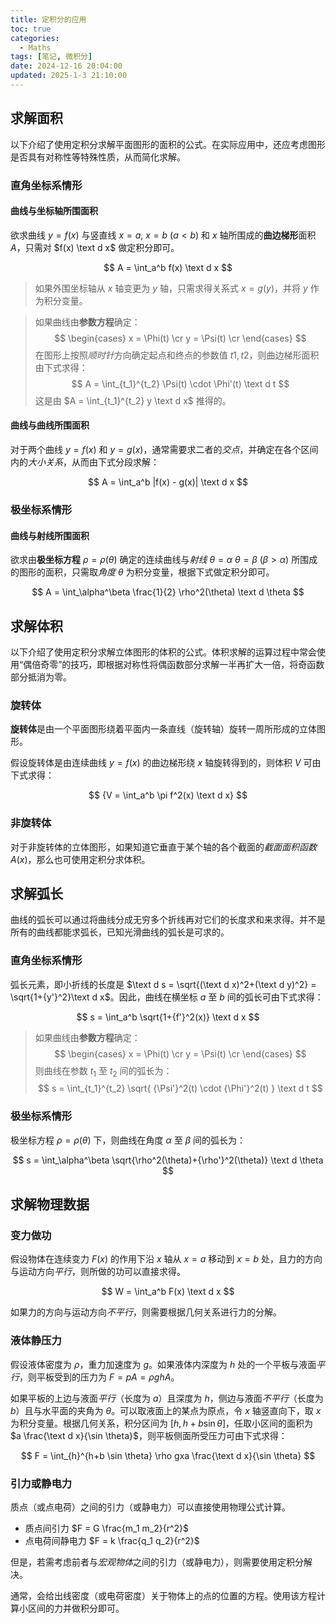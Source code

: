 ```yaml
---
title: 定积分的应用
toc: true
categories:
  - Maths
tags: [笔记, 微积分]
date: 2024-12-16 20:04:00
updated: 2025-1-3 21:10:00
---
```

## 求解面积

以下介绍了使用定积分求解平面图形的面积的公式。在实际应用中，还应考虑图形是否具有对称性等特殊性质，从而简化求解。

<!-- more -->

### 直角坐标系情形

#### 曲线与坐标轴所围面积

欲求曲线 $y = f(x)$ 与竖直线 $x=a, \ x=b \ (a<b)$ 和 $x$ 轴所围成的**曲边梯形**面积 $A$，只需对 $f(x) \text d x$ 做定积分即可。

$$
A = \int_a^b f(x) \text d x
$$

> 如果外围坐标轴从 $x$ 轴变更为 $y$ 轴，只需求得关系式 $x = g(y)$，并将 $y$ 作为积分变量。

> 如果曲线由**参数方程**确定：
> $$
> \begin{cases}
> x = \Phi(t) \cr
> y = \Psi(t) \cr
> \end{cases}
> $$
> 在图形上按照*顺时针*方向确定起点和终点的参数值 $t1,t2$，则曲边梯形面积由下式求得：
> $$
> A = \int_{t_1}^{t_2} \Psi(t) \cdot \Phi'(t) \text d t
> $$
> 这是由 $A = \int_{t_1}^{t_2} y \text d x$ 推得的。

#### 曲线与曲线所围面积

对于两个曲线 $y = f(x)$ 和 $y = g(x)$，通常需要求二者的*交点*，并确定在各个区间内的*大小关系*，从而由下式分段求解：

$$
A = \int_a^b |f(x) - g(x)| \text d x
$$

### 极坐标系情形

#### 曲线与射线所围面积

欲求由**极坐标方程** $\rho = \rho(\theta)$ 确定的连续曲线与*射线* $\theta = \alpha \ \theta = \beta \ (\beta > \alpha)$ 所围成的图形的面积，只需取*角度* $\theta$ 为积分变量，根据下式做定积分即可。

$$
A = \int_\alpha^\beta \frac{1}{2} \rho^2(\theta) \text d \theta
$$

## 求解体积

以下介绍了使用定积分求解立体图形的体积的公式。体积求解的运算过程中常会使用“偶倍奇零”的技巧，即根据对称性将偶函数部分求解一半再扩大一倍，将奇函数部分抵消为零。

### 旋转体

**旋转体**是由一个平面图形绕着平面内一条直线（旋转轴）旋转一周所形成的立体图形。

假设旋转体是由连续曲线 $y = f(x)$ 的曲边梯形绕 $x$ 轴旋转得到的，则体积 $V$ 可由下式求得：

$$
{V = \int_a^b \pi f^2(x) \text d x}
$$

### 非旋转体

对于非旋转体的立体图形，如果知道它垂直于某个轴的各个截面的*截面面积函数* $A(x)$，那么也可使用定积分求体积。

## 求解弧长

曲线的弧长可以通过将曲线分成无穷多个折线再对它们的长度求和来求得。并不是所有的曲线都能求弧长，已知光滑曲线的弧长是可求的。

### 直角坐标系情形

弧长元素，即小折线的长度是 $\text d s = \sqrt{(\text d x)^2+(\text d y)^2} = \sqrt{1+{y'}^2}\text d x$。因此，曲线在横坐标 $a$ 至 $b$ 间的弧长可由下式求得：

$$
s = \int_a^b \sqrt{1+{f'}^2(x)} \text d x
$$

> 如果曲线由**参数方程**确定：
> $$
> \begin{cases}
> x = \Phi(t) \cr
> y = \Psi(t) \cr
> \end{cases}
> $$
> 则曲线在参数 $t_1$ 至 $t_2$ 间的弧长为：
> $$
> s = \int_{t_1}^{t_2} \sqrt{ {\Psi'}^2(t) \cdot {\Phi'}^2(t) } \text d t
> $$

### 极坐标系情形

极坐标方程 $\rho = \rho(\theta)$ 下，则曲线在角度 $\alpha$ 至 $\beta$ 间的弧长为：

$$
s = \int_\alpha^\beta \sqrt{\rho^2(\theta)+{\rho'}^2(\theta)} \text d \theta
$$

## 求解物理数据

### 变力做功

假设物体在连续变力 $F(x)$ 的作用下沿 $x$ 轴从 $x=a$ 移动到 $x=b$ 处，且力的方向与运动方向*平行*，则所做的功可以直接求得。

$$
W = \int_a^b F(x) \text d x
$$

如果力的方向与运动方向*不平行*，则需要根据几何关系进行力的分解。

### 液体静压力

假设液体密度为 $\rho$，重力加速度为 $g$。如果液体内深度为 $h$ 处的一个平板与液面*平行*，则平板受到的压力为 $F=pA=\rho ghA$。

如果平板的上边与液面*平行*（长度为 $a$）且深度为 $h$，侧边与液面*不平行*（长度为 $b$）且与水平面的夹角为 $\theta$。可以取液面上的某点为原点，令 $x$ 轴竖直向下，取 $x$ 为积分变量。根据几何关系，积分区间为 $[h, h+b \sin \theta]$，任取小区间的面积为 $a \frac{\text d x}{\sin \theta}$，则平板侧面所受压力可由下式求得：

$$
F = \int_{h}^{h+b \sin \theta} \rho gxa \frac{\text d x}{\sin \theta}
$$

### 引力或静电力

质点（或点电荷）之间的引力（或静电力）可以直接使用物理公式计算。

- 质点间引力 $F = G \frac{m_1 m_2}{r^2}$
- 点电荷间静电力 $F = k \frac{q_1 q_2}{r^2}$

但是，若需考虑前者与*宏观物体*之间的引力（或静电力），则需要使用定积分解决。

通常，会给出线密度（或电荷密度）关于物体上的点的位置的方程。使用该方程计算小区间的力并做积分即可。

